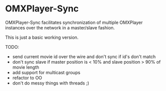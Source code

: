 OMXPlayer-Sync
==============

OMXPlayer-Sync facilitates synchronization of multiple OMXPlayer 
instances over the network in a master/slave fashion.

This is just a basic working version.

TODO:
 * send current movie id over the wire and don't sync if id's don't match
 * don't sync slave if master position is < 10% and slave position > 90% of movie length
 * add support for multicast groups
 * refactor to OO
 * don't do messy things with threads ;)
